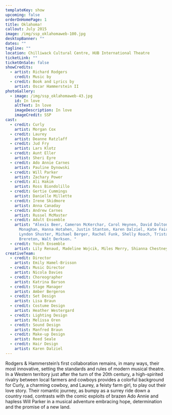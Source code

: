 ```yaml
---
templateKey: show
upcoming: false
orderOnHomePage: 1
title: Oklahoma!
callout: July 2015
image: /img/ssp_oklahomaweb-100.jpg
desktopBanner: ""
dates: ""
tagline: ""
location: Chilliwack Cultural Centre, HUB International Theatre
ticketLink: ""
ticketOnSale: false
showCredits:
  - artist: Richard Rodgers
    credit: Music by
  - credit: Book and Lyrics by
    artist: Oscar Hammerstein II
photoGallery:
  - image: /img/ssp_oklahomaweb-43.jpg
    id: In love
    altText: In love
    imageDescription: In love
    imageCredit: SSP
cast:
  - credit: Curly
    artist: Morgan Cox
  - credit: Laurey
    artist: Deanne Ratzlaff
  - credit: Jud Fry
    artist: Lars Klotz
  - credit: Aunt Eller
    artist: Sheri Eyre
  - credit: Ado Annie Carnes
    artist: Pauline Dynowski
  - credit: Will Parker
    artist: Zachary Power
  - credit: Ali Hakim
    artist: Ross Biondolillo
  - credit: Gertie Cummings
    artist: Danielle Millette
  - credit: Irene Skidmore
    artist: Anna Canaday
  - credit: Andrew Carnes
    artist: Russel McMaster
  - credit: Adult Ensemble
    artist: "Alexis Beer, Cameron McKerchar, Carol Heynen, David Dalton, Elizabeth
      Monaghan, Hanna Hotahen, Justin Stanton, Karen Dalziel, Kate Fairly,
      Lyndon Shuster, Michael Berger, Rachel Funk, Shelly Roach, Trista
      Brereton, Walt Derksen. "
  - credit: Youth Ensemble
    artist: Lily Renaud, Madeline Wojcik, Miles Merry, Shianna Chestney
creativeTeam:
  - credit: Director
    artist: Emily Hamel-Brisson
  - credit: Music Director
    artist: Nicola Davies
  - credit: Choreographer
    artist: Katrina Barson
  - credit: Stage Manager
    artist: Amber Bergeron
  - credit: Set Design
    artist: Lisa Braun
  - credit: Costume Design
    artist: Heather Westergard
  - credit: Lighting Design
    artist: Melissa Oren
  - credit: Sound Design
    artist: Manfred Braun
  - credit: Make-up Design
    artist: Reed Seale
  - credit: Hair Design
    artist: Karen Dalziel
---
```

Rodgers & Hammerstein’s first collaboration remains, in many ways, their most innovative, setting the standards and rules of modern musical theatre. In a Western territory just after the turn of the 20th century, a high-spirited rivalry between local farmers and cowboys provides a colorful background for Curly, a charming cowboy, and Laurey, a feisty farm girl, to play out their love story. Their romantic journey, as bumpy as a surrey ride down a country road, contrasts with the comic exploits of brazen Ado Annie and hapless Will Parker in a musical adventure embracing hope, determination and the promise of a new land.